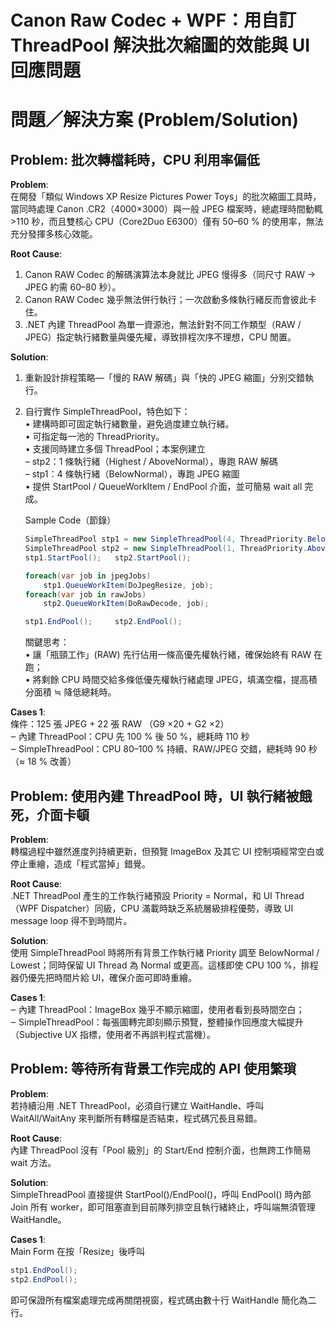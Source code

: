 # Canon Raw Codec + WPF：用自訂 ThreadPool 解決批次縮圖的效能與 UI 回應問題

# 問題／解決方案 (Problem/Solution)

## Problem: 批次轉檔耗時，CPU 利用率偏低  

**Problem**:  
在開發「類似 Windows XP Resize Pictures Power Toys」的批次縮圖工具時，當同時處理 Canon .CR2（4000×3000）與一般 JPEG 檔案時，總處理時間動輒 >110 秒，而且雙核心 CPU（Core2Duo E6300）僅有 50–60 % 的使用率，無法充分發揮多核心效能。

**Root Cause**:  
1. Canon RAW Codec 的解碼演算法本身就比 JPEG 慢得多（同尺寸 RAW → JPEG 約需 60–80 秒）。  
2. Canon RAW Codec 幾乎無法併行執行；一次啟動多條執行緒反而會彼此卡住。  
3. .NET 內建 ThreadPool 為單一資源池，無法針對不同工作類型（RAW / JPEG）指定執行緒數量與優先權，導致排程次序不理想，CPU 閒置。  

**Solution**:  
1. 重新設計排程策略—「慢的 RAW 解碼」與「快的 JPEG 縮圖」分別交錯執行。  
2. 自行實作 SimpleThreadPool，特色如下：  
   • 建構時即可固定執行緒數量，避免過度建立執行緒。  
   • 可指定每一池的 ThreadPriority。  
   • 支援同時建立多個 ThreadPool；本案例建立  
     – stp2：1 條執行緒（Highest / AboveNormal），專跑 RAW 解碼  
     – stp1：4 條執行緒（BelowNormal），專跑 JPEG 縮圖  
   • 提供 StartPool / QueueWorkItem / EndPool 介面，並可簡易 wait all 完成。  

   Sample Code（節錄）  
   ```csharp
   SimpleThreadPool stp1 = new SimpleThreadPool(4, ThreadPriority.BelowNormal); // JPEG
   SimpleThreadPool stp2 = new SimpleThreadPool(1, ThreadPriority.AboveNormal); // RAW
   stp1.StartPool();   stp2.StartPool();

   foreach(var job in jpegJobs)
       stp1.QueueWorkItem(DoJpegResize, job);
   foreach(var job in rawJobs)
       stp2.QueueWorkItem(DoRawDecode, job);

   stp1.EndPool();     stp2.EndPool();
   ```

   關鍵思考：  
   • 讓「瓶頸工作」(RAW) 先行佔用一條高優先權執行緒，確保始終有 RAW 在跑；  
   • 將剩餘 CPU 時間交給多條低優先權執行緒處理 JPEG，填滿空檔，提高積分面積 ≒ 降低總耗時。  

**Cases 1**:  
條件：125 張 JPEG + 22 張 RAW （G9 ×20 + G2 ×2）  
‒ 內建 ThreadPool：CPU 先 100 % 後 50 %，總耗時 110 秒  
‒ SimpleThreadPool：CPU 80–100 % 持續、RAW/JPEG 交錯，總耗時 90 秒（≈ 18 % 改善）  

## Problem: 使用內建 ThreadPool 時，UI 執行緒被餓死，介面卡頓  

**Problem**:  
轉檔過程中雖然進度列持續更新，但預覽 ImageBox 及其它 UI 控制項經常空白或停止重繪，造成「程式當掉」錯覺。

**Root Cause**:  
.NET ThreadPool 產生的工作執行緒預設 Priority = Normal，和 UI Thread（WPF Dispatcher）同級，CPU 滿載時缺乏系統層級排程優勢，導致 UI message loop 得不到時間片。  

**Solution**:  
使用 SimpleThreadPool 時將所有背景工作執行緒 Priority 調至 BelowNormal / Lowest；同時保留 UI Thread 為 Normal 或更高。這樣即使 CPU 100 %，排程器仍優先把時間片給 UI，確保介面可即時重繪。  

**Cases 1**:  
‒ 內建 ThreadPool：ImageBox 幾乎不顯示縮圖，使用者看到長時間空白；  
‒ SimpleThreadPool：每張圖轉完即刻顯示預覽，整體操作回應度大幅提升（Subjective UX 指標，使用者不再誤判程式當機）。  

## Problem: 等待所有背景工作完成的 API 使用繁瑣  

**Problem**:  
若持續沿用 .NET ThreadPool，必須自行建立 WaitHandle、呼叫 WaitAll/WaitAny 來判斷所有轉檔是否結束，程式碼冗長且易錯。

**Root Cause**:  
內建 ThreadPool 沒有「Pool 級別」的 Start/End 控制介面，也無跨工作簡易 wait 方法。  

**Solution**:  
SimpleThreadPool 直接提供 StartPool()/EndPool()，呼叫 EndPool() 時內部 Join 所有 worker，即可阻塞直到目前隊列排空且執行緒終止，呼叫端無須管理 WaitHandle。  

**Cases 1**:  
Main Form 在按「Resize」後呼叫  
```csharp
stp1.EndPool();
stp2.EndPool();
```  
即可保證所有檔案處理完成再關閉視窗，程式碼由數十行 WaitHandle 簡化為二行。